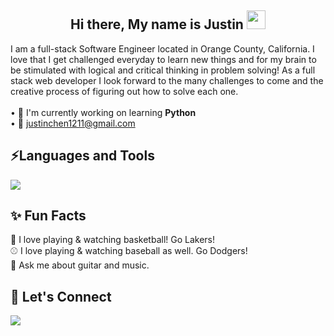 <h2 align="center">
 Hi there, My name is Justin 
  <img src="https://media.giphy.com/media/hvRJCLFzcasrR4ia7z/giphy.gif" width="30px"/>
 </h2>

<div>
I am a full-stack Software Engineer located in Orange County, California. I love that I get challenged everyday to learn new things and for my brain to be stimulated with logical and critical thinking in problem solving! As a full stack web developer I look forward to the many challenges to come and the creative process of figuring out how to solve each one.
</div>
<br/>
<div>
• 🌱 I'm currently working on learning <b>Python</b><br/>
• 📧 <a href="justinchen1211@gmail.com"> justinchen1211@gmail.com</a> <br/>
</div>

 <h2>⚡Languages and Tools</h2>
  <p>
  <a href="https://skillicons.dev">
    <img src="https://skillicons.dev/icons?i=html,css,tailwind,bootstrap,js,jquery,nodejs,express,webpack,react,graphql,sequelize,mongodb,mysql,vscode,figma&theme=light" />
  </a>
</p>

<h2>✨ Fun Facts</h2>   
<div>🏀 I love playing & watching basketball! Go Lakers!</div>
<div>⚾ I love playing & watching baseball as well. Go Dodgers!</div>
<div>💬 Ask me about guitar and music.</div>
  
<h2>🤝 Let's Connect</h2> 
<p>
  <a href="https://www.linkedin.com/in/justin-chen-92012a265/">
    <img src="https://skillicons.dev/icons?i=linkedin" />
  </a>
</p>
